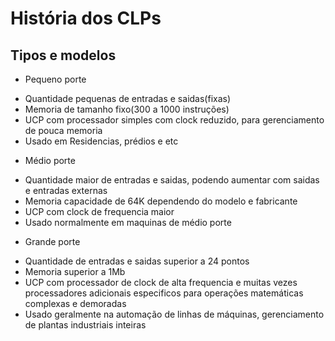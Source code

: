 # História dos CLPs

## Tipos e modelos 

* Pequeno porte
- Quantidade pequenas de entradas e saidas(fixas)
- Memoria de tamanho fixo(300 a 1000 instruções)
- UCP com processador simples com clock reduzido, para gerenciamento de pouca memoria
- Usado em Residencias, prédios e etc

* Médio porte
- Quantidade maior de entradas e saidas, podendo aumentar com saidas e entradas externas
- Memoria capacidade de 64K dependendo do modelo e fabricante
- UCP com clock de frequencia maior 
- Usado normalmente em maquinas de médio porte

* Grande porte
- Quantidade de entradas e saidas superior a 24 pontos
- Memoria superior a 1Mb
- UCP com processador de clock de alta frequencia e muitas vezes processadores adicionais especificos para operações matemáticas complexas e demoradas
- Usado geralmente na automação de linhas de máquinas, gerenciamento de plantas industriais inteiras